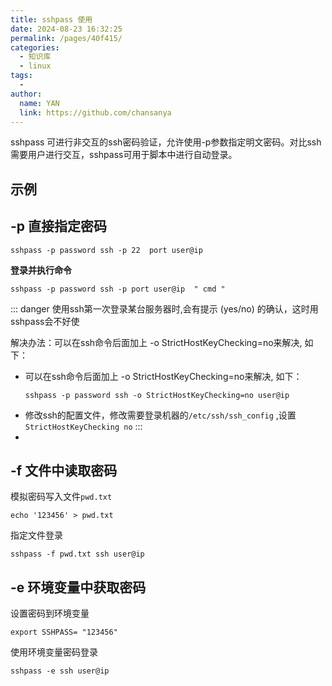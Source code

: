```yaml
---
title: sshpass 使用
date: 2024-08-23 16:32:25
permalink: /pages/40f415/
categories:
  - 知识库
  - linux
tags:
  - 
author: 
  name: YAN
  link: https://github.com/chansanya
---
```


sshpass 可进行非交互的ssh密码验证，允许使用-p参数指定明文密码。对比ssh需要用户进行交互，sshpass可用于脚本中进行自动登录。

<!-- more -->

## 示例

## -p 直接指定密码

```shell
sshpass -p password ssh -p 22  port user@ip  
```

**登录并执行命令**

```shell
sshpass -p password ssh -p port user@ip  " cmd "
```

::: danger
使用ssh第一次登录某台服务器时,会有提示 (yes/no) 的确认，这时用sshpass会不好使

解决办法：可以在ssh命令后面加上 -o StrictHostKeyChecking=no来解决, 如下：

- 可以在ssh命令后面加上 -o StrictHostKeyChecking=no来解决, 如下：
    ```shell
    sshpass -p password ssh -o StrictHostKeyChecking=no user@ip
    ```
-  修改ssh的配置文件，修改需要登录机器的`/etc/ssh/ssh_config` ,设置`StrictHostKeyChecking no`
:::
- 
## -f 文件中读取密码

模拟密码写入文件`pwd.txt`
```shell
echo '123456' > pwd.txt
```

指定文件登录
```shell
sshpass -f pwd.txt ssh user@ip
```

##  -e 环境变量中获取密码

设置密码到环境变量
```shell
export SSHPASS= "123456"
```

使用环境变量密码登录
```shell
sshpass -e ssh user@ip
```
